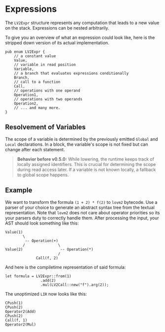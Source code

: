 # Expressions

The `LV2Expr` structure represents any computation that leads to a new value on the stack. Expressions can be nested arbitrarily.

To give you an overview of what an expression could look like, here is the stripped down version of its actual implementation.

``` rust,no_run
pub enum LV2Expr {
    // a constant value
    Value,
    // variable in read position
    Variable,
    // a branch that evaluates expressions conditionally
    Branch,
    // call to a function
    Call,
    // operations with one operand
    Operation1,
    // operations with two operands
    Operation2,
    // ... and many more.
}
```

## Resolvement of Variables

The scope of a variable is determined by the previously emitted `Global` and `Local` declarations.
In a block, the variable's scope is not fixed but can change after each statement.

> **Behavior before v0.5.0:** While lowering, the runtime keeps track of locally assigned identifiers. This is crucial for determining the scope during read access later. If a variable is not known locally, a fallback to global scope happens.

## Example

We want to transform the formula `(1 + 2) * f(2)` to `lovm2` bytecode. Use a parser of your choice to generate an abstract syntax tree from the textual representation. Note that `lovm2` does not care about operator priorities so its your parsers duty to correctly handle them. After processing the input, your AST should look something like this:

```
Value(1)
        \
         -- Operation(+)
        /               \
Value(2)                 -- Operation(*)
                        / 
              Call(f, 2)
```

And here is the compiletime representation of said formula:

``` rust,no_run
let formula = LV2Expr::from(1)
                .add(2)
                .mul(LV2Call::new("f").arg(2));
```

The unoptimized `LIR` now looks like this:

``` lir
CPush(1)
CPush(2)
Operator2(Add)
CPush(2)
Call(f, 1)
Operator2(Mul)
```
